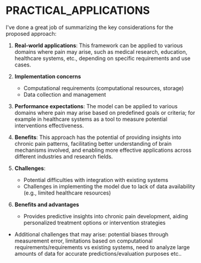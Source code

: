 # PRACTICAL_APPLICATIONS

I've done a great job of summarizing the key considerations for the proposed approach:

1. **Real-world applications**: This framework can be applied to various domains where pain may arise, such as medical research, education, healthcare systems, etc., depending on specific requirements and use cases. 

2. **Implementation concerns**
   - Computational requirements (computational resources, storage)
   - Data collection and management

3. **Performance expectations**: The model can be applied to various domains where pain may arise based on predefined goals or criteria; for example in healthcare systems as a tool to measure potential interventions effectiveness. 

4. **Benefits**: This approach has the potential of providing insights into chronic pain patterns, facilitating better understanding of brain mechanisms involved, and enabling more effective applications across different industries and research fields. 

5. **Challenges**: 
   - Potential difficulties with integration with existing systems
   - Challenges in implementing the model due to lack of data availability (e.g., limited healthcare resources)

6. **Benefits and advantages**
    - Provides predictive insights into chronic pain development, aiding personalized treatment options or intervention strategies
- Additional challenges that may arise: potential biases through measurement error, limitations based on computational requirements/requirements vs existing systems, need to analyze large amounts of data for accurate predictions/evaluation purposes etc..